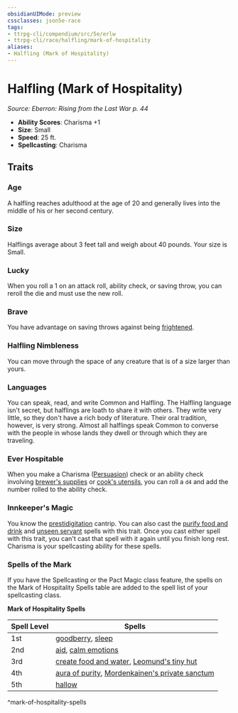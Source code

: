 ```yaml
---
obsidianUIMode: preview
cssclasses: json5e-race
tags:
- ttrpg-cli/compendium/src/5e/erlw
- ttrpg-cli/race/halfling/mark-of-hospitality
aliases:
- Halfling (Mark of Hospitality)
---
```

# Halfling (Mark of Hospitality)
*Source: Eberron: Rising from the Last War p. 44*  


- **Ability Scores**: Charisma +1
- **Size**: Small
- **Speed**: 25 ft.
- **Spellcasting**: Charisma

## Traits

### Age

A halfling reaches adulthood at the age of 20 and generally lives into the middle of his or her second century.

### Size

Halflings average about 3 feet tall and weigh about 40 pounds. Your size is Small.

### Lucky

When you roll a 1 on an attack roll, ability check, or saving throw, you can reroll the die and must use the new roll.

### Brave

You have advantage on saving throws against being [frightened](Інструменти%20ДМ/CLI/rules/conditions.md#Frightened).

### Halfling Nimbleness

You can move through the space of any creature that is of a size larger than yours.

### Languages

You can speak, read, and write Common and Halfling. The Halfling language isn't secret, but halflings are loath to share it with others. They write very little, so they don't have a rich body of literature. Their oral tradition, however, is very strong. Almost all halflings speak Common to converse with the people in whose lands they dwell or through which they are traveling.

### Ever Hospitable

When you make a Charisma ([Persuasion](Інструменти%20ДМ/CLI/rules/skills.md#Persuasion)) check or an ability check involving [brewer's supplies](Інструменти%20ДМ/CLI/items/brewers-supplies-xphb.md) or [cook's utensils](Інструменти%20ДМ/CLI/items/cooks-utensils-xphb.md), you can roll a `d4` and add the number rolled to the ability check.

### Innkeeper's Magic

You know the [prestidigitation](Інструменти%20ДМ/CLI/spells/prestidigitation-xphb.md) cantrip. You can also cast the [purify food and drink](Інструменти%20ДМ/CLI/spells/purify-food-and-drink-xphb.md) and [unseen servant](Інструменти%20ДМ/CLI/spells/unseen-servant-xphb.md) spells with this trait. Once you cast either spell with this trait, you can't cast that spell with it again until you finish long rest. Charisma is your spellcasting ability for these spells.

### Spells of the Mark

If you have the Spellcasting or the Pact Magic class feature, the spells on the Mark of Hospitality Spells table are added to the spell list of your spellcasting class.

**Mark of Hospitality Spells**

| Spell Level | Spells |
|-------------|--------|
| 1st | [goodberry](Інструменти%20ДМ/CLI/spells/goodberry-xphb.md), [sleep](Інструменти%20ДМ/CLI/spells/sleep-xphb.md) |
| 2nd | [aid](Інструменти%20ДМ/CLI/spells/aid-xphb.md), [calm emotions](Інструменти%20ДМ/CLI/spells/calm-emotions-xphb.md) |
| 3rd | [create food and water](Інструменти%20ДМ/CLI/spells/create-food-and-water-xphb.md), [Leomund's tiny hut](Інструменти%20ДМ/CLI/spells/leomunds-tiny-hut-xphb.md) |
| 4th | [aura of purity](Інструменти%20ДМ/CLI/spells/aura-of-purity-xphb.md), [Mordenkainen's private sanctum](Інструменти%20ДМ/CLI/spells/mordenkainens-private-sanctum-xphb.md) |
| 5th | [hallow](Інструменти%20ДМ/CLI/spells/hallow-xphb.md) |
^mark-of-hospitality-spells